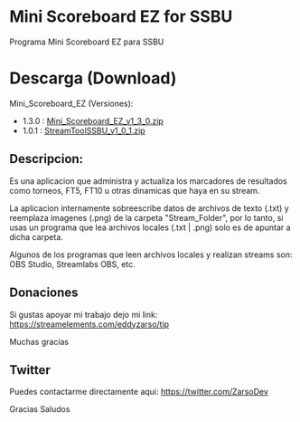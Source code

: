 # Mini Scoreboard EZ for SSBU
Programa Mini Scoreboard EZ para SSBU

# Descarga (Download)
Mini_Scoreboard_EZ (Versiones): 
 - 1.3.0 : [Mini_Scoreboard_EZ_v1_3_0.zip](https://github.com/EddyZarso/Mini_Scoreboard_EZ/files/9134435/Mini_Scoreboard_EZ_v1_3_0.zip)
 - 1.0.1 : [StreamToolSSBU_v1_0_1.zip](https://github.com/EddyZarso/MiniStreamToolSSBU/files/9075790/StreamToolSSBU_v1_0_1.zip)

## Descripcion:

Es una aplicacion que administra y actualiza los marcadores de resultados como torneos, FT5, FT10 u otras dinamicas que haya en su stream.

La aplicacion internamente sobreescribe datos de archivos de texto (.txt) y reemplaza imagenes (.png) de la carpeta "Stream_Folder", por lo tanto, si usas un programa que lea archivos locales (.txt | .png) solo es de apuntar a dicha carpeta.

Algunos de los programas que leen archivos locales y realizan streams son: OBS Studio, Streamlabs OBS, etc. 

## Donaciones
Si gustas apoyar mi trabajo dejo mi link:  https://streamelements.com/eddyzarso/tip

Muchas gracias


## Twitter
Puedes contactarme directamente aqui:  https://twitter.com/ZarsoDev 

Gracias
Saludos 
